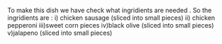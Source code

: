 To make this dish we have check what ingridients are needed .
So the ingridients are :
i) chicken sausage (sliced into small pieces)
ii) chicken pepperoni 
iii)sweet corn pieces
iv)black olive (sliced into small pieces)
v)jalapeno (sliced into small pieces)
